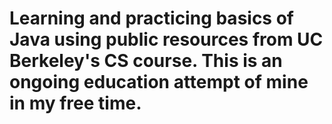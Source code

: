 # Learning and practicing basics of Java using public resources from UC Berkeley's CS course. This is an ongoing education attempt of mine in my free time. 
